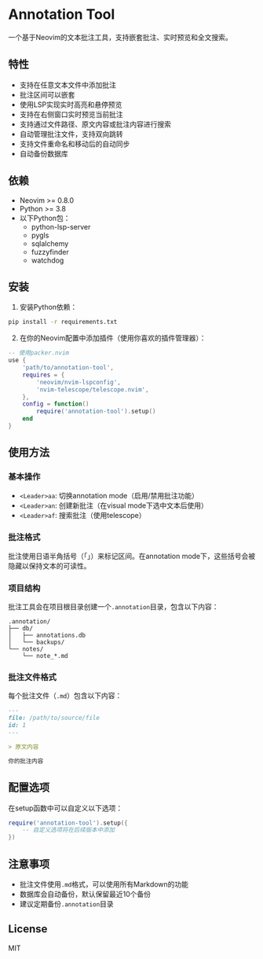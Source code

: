 # Annotation Tool

一个基于Neovim的文本批注工具，支持嵌套批注、实时预览和全文搜索。

## 特性

- 支持在任意文本文件中添加批注
- 批注区间可以嵌套
- 使用LSP实现实时高亮和悬停预览
- 支持在右侧窗口实时预览当前批注
- 支持通过文件路径、原文内容或批注内容进行搜索
- 自动管理批注文件，支持双向跳转
- 支持文件重命名和移动后的自动同步
- 自动备份数据库

## 依赖

- Neovim >= 0.8.0
- Python >= 3.8
- 以下Python包：
  - python-lsp-server
  - pygls
  - sqlalchemy
  - fuzzyfinder
  - watchdog

## 安装

1. 安装Python依赖：

```bash
pip install -r requirements.txt
```

2. 在你的Neovim配置中添加插件（使用你喜欢的插件管理器）：

```lua
-- 使用packer.nvim
use {
    'path/to/annotation-tool',
    requires = {
        'neovim/nvim-lspconfig',
        'nvim-telescope/telescope.nvim',
    },
    config = function()
        require('annotation-tool').setup()
    end
}
```

## 使用方法

### 基本操作

- `<Leader>aa`: 切换annotation mode（启用/禁用批注功能）
- `<Leader>an`: 创建新批注（在visual mode下选中文本后使用）
- `<Leader>af`: 搜索批注（使用telescope）

### 批注格式

批注使用日语半角括号（｢｣）来标记区间。在annotation mode下，这些括号会被隐藏以保持文本的可读性。

### 项目结构

批注工具会在项目根目录创建一个`.annotation`目录，包含以下内容：

```
.annotation/
├── db/
│   ├── annotations.db
│   └── backups/
└── notes/
    └── note_*.md
```

### 批注文件格式

每个批注文件（`.md`）包含以下内容：

```markdown
---
file: /path/to/source/file
id: 1
---

> 原文内容

你的批注内容
```

## 配置选项

在setup函数中可以自定义以下选项：

```lua
require('annotation-tool').setup({
    -- 自定义选项将在后续版本中添加
})
```

## 注意事项

- 批注文件使用`.md`格式，可以使用所有Markdown的功能
- 数据库会自动备份，默认保留最近10个备份
- 建议定期备份`.annotation`目录

## License

MIT

